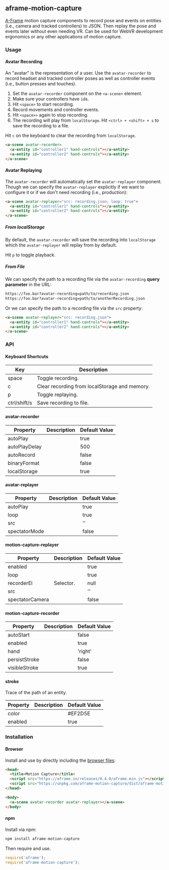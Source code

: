 ## aframe-motion-capture

[A-Frame](https://aframe.io) motion capture components to record pose and
events on entities (i.e., camera and tracked controllers) to JSON. Then replay
the pose and events later without even needing VR. Can be used for WebVR
development ergonomics or any other applications of motion capture.

### Usage

#### Avatar Recording

An "avatar" is the representation of a user. Use the `avatar-recorder` to
record headset and tracked controller poses as well as controller events (i.e.,
button presses and touches).

1. Set the `avatar-recorder` component on the `<a-scene>` element.
2. Make sure your controllers have `id`s.
3. Hit `<space>` to start recording.
4. Record movements and controller events.
5. Hit `<space>>` again to stop recording.
6. The recording will play from `localStorage`. Hit `<ctrl> + <shift> + s` to save the
   recording to a file.

Hit `c` on the keyboard to clear the recording from `localStorage`.

```html
<a-scene avatar-recorder>
  <a-entity id="controller1" hand-controls"></a-entity>
  <a-entity id="controller2" hand-controls"></a-entity>
</a-scene>
```

#### Avatar Replaying

The `avatar-recorder` will automatically set the `avatar-replayer` component.
Though we can specify the `avatar-replayer` explicitly if we want to configure
it or if we don't need recording (i.e., production):

```html
<a-scene avatar-replayer="src: recording.json; loop: true">
  <a-entity id="controller1" hand-controls"></a-entity>
  <a-entity id="controller2" hand-controls"></a-entity>
</a-scene>
```

##### From localStorage

By default, the `avatar-recorder` will save the recording into `localStorage`
which the `avatar-replayer` will replay from by default.

Hit `p` to toggle playback.

##### From File

We can specify the path to a recording file via the `avatar-recording` **query
parameter** in the URL:

```html
https://foo.bar?avatar-recording=path/to/recording.json
https://foo.bar?avatar-recording=path/to/anotherRecording.json
```

Or we can specify the path to a recording file via the `src` property:

```html
<a-scene avatar-replayer="src: recording.json">
  <a-entity id="controller1" hand-controls"></a-entity>
  <a-entity id="controller2" hand-controls"></a-entity>
</a-scene>
```

### API

#### Keyboard Shortcuts

| Key          | Description                                   |
|--------------|-----------------------------------------------|
| space        | Toggle recording.                             |
| c            | Clear recording from localStorage and memory. |
| p            | Toggle replaying.                             |
| ctrl/shift/s | Save recording to file.                       |

#### avatar-recorder

| Property      | Description | Default Value |
| --------      | ----------- | ------------- |
| autoPlay      |             | true          |
| autoPlayDelay |             | 500           |
| autoRecord    |             | false         |
| binaryFormat  |             | false         |
| localStorage  |             | true          |

#### avatar-replayer

| Property      | Description | Default Value |
| --------      | ----------- | ------------- |
| autoPlay      |             | true          |
| loop          |             | true          |
| src           |             | ''            |
| spectatorMode |             | false         |

#### motion-capture-replayer

| Property        | Description | Default Value |
| --------        | ----------- | ------------- |
| enabled         |             | true          |
| loop            |             | true          |
| recorderEl      | Selector.   | null          |
| src             |             | ''            |
| spectatorCamera |             | false         |

#### motion-capture-recorder

| Property      | Description | Default Value |
| --------      | ----------- | ------------- |
| autoStart     |             | false         |
| enabled       |             | true          |
| hand          |             | 'right'       |
| persistStroke |             | false         |
| visibleStroke |             | true          |

#### stroke

Trace of the path of an entity.

| Property | Description | Default Value |
| -------- | ----------- | ------------- |
| color    |             | #EF2D5E       |
| enabled  |             | true          |

### Installation

#### Browser

Install and use by directly including the [browser files](dist):

```html
<head>
  <title>Motion Capture</title>
  <script src="https://aframe.io/releases/0.4.0/aframe.min.js"></script>
  <script src="https://unpkg.com/aframe-motion-capture/dist/aframe-motion-capture.min.js"></script>
</head>

<body>
  <a-scene avatar-recorder avatar-replayer></a-scene>
</body>
```

<!--
Or with [angle](https://npmjs.com/package/angle/), you can install the proper
version of the component straight into your HTML file, respective to your
version of A-Frame:

```sh
angle install aframe-motion-capture
```
-->

#### npm

Install via npm:

```bash
npm install aframe-motion-capture
```

Then require and use.

```js
require('aframe');
require('aframe-motion-capture');
```
